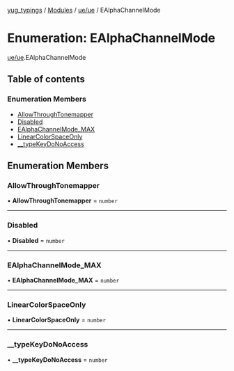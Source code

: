 [yug_typings](../README.md) / [Modules](../modules.md) / [ue/ue](../modules/ue_ue.md) / EAlphaChannelMode

# Enumeration: EAlphaChannelMode

[ue/ue](../modules/ue_ue.md).EAlphaChannelMode

## Table of contents

### Enumeration Members

- [AllowThroughTonemapper](ue_ue.EAlphaChannelMode.md#allowthroughtonemapper)
- [Disabled](ue_ue.EAlphaChannelMode.md#disabled)
- [EAlphaChannelMode\_MAX](ue_ue.EAlphaChannelMode.md#ealphachannelmode_max)
- [LinearColorSpaceOnly](ue_ue.EAlphaChannelMode.md#linearcolorspaceonly)
- [\_\_typeKeyDoNoAccess](ue_ue.EAlphaChannelMode.md#__typekeydonoaccess)

## Enumeration Members

### AllowThroughTonemapper

• **AllowThroughTonemapper** = `number`

___

### Disabled

• **Disabled** = `number`

___

### EAlphaChannelMode\_MAX

• **EAlphaChannelMode\_MAX** = `number`

___

### LinearColorSpaceOnly

• **LinearColorSpaceOnly** = `number`

___

### \_\_typeKeyDoNoAccess

• **\_\_typeKeyDoNoAccess** = `number`
